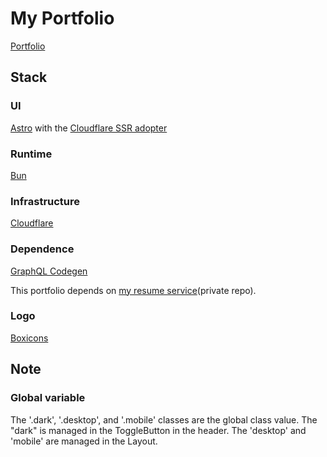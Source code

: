 # My Portfolio

[Portfolio](https://portfolio-9ym.pages.dev/)

## Stack

### UI

[Astro](https://astro.build/) with the [Cloudflare SSR adopter](https://docs.astro.build/en/guides/integrations-guide/cloudflare/)

### Runtime

[Bun](https://bun.sh/)

### Infrastructure

[Cloudflare](https://www.cloudflare.com/)

### Dependence

[GraphQL Codegen](https://the-guild.dev/graphql/codegen)

This portfolio depends on [my resume service](https://github.com/hitohata/my-resume)(private repo).

### Logo

[Boxicons](https://boxicons.com)

## Note

### Global variable

The '.dark', '.desktop', and '.mobile' classes are the global class value.
The "dark" is managed in the ToggleButton in the header.
The 'desktop' and 'mobile' are managed in the Layout.